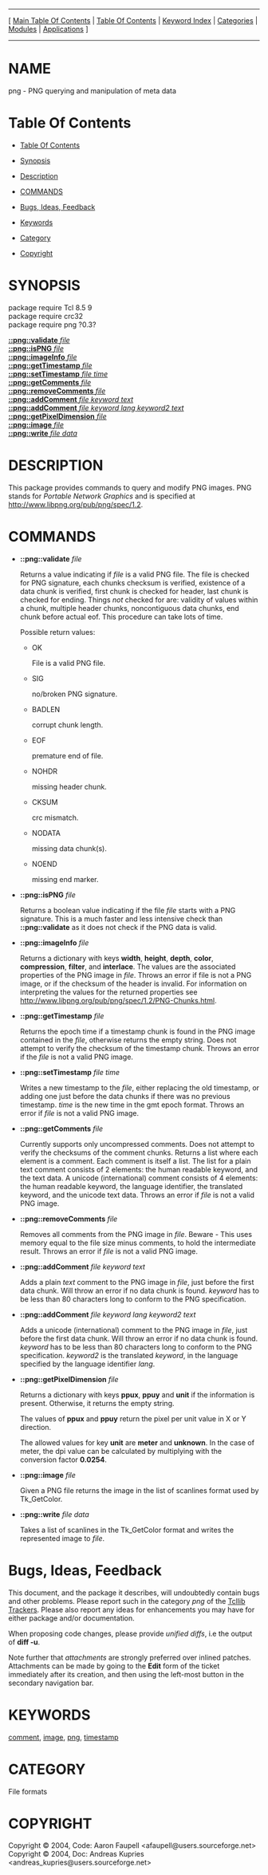 
[//000000001]: # (png \- Image manipulation)
[//000000002]: # (Generated from file 'png\.man' by tcllib/doctools with format 'markdown')
[//000000003]: # (Copyright &copy; 2004, Code: Aaron Faupell <afaupell@users\.sourceforge\.net>)
[//000000004]: # (Copyright &copy; 2004, Doc:  Andreas Kupries <andreas\_kupries@users\.sourceforge\.net>)
[//000000005]: # (png\(n\) 0\.3 tcllib "Image manipulation")

<hr> [ <a href="../../../../toc.md">Main Table Of Contents</a> &#124; <a
href="../../../toc.md">Table Of Contents</a> &#124; <a
href="../../../../index.md">Keyword Index</a> &#124; <a
href="../../../../toc0.md">Categories</a> &#124; <a
href="../../../../toc1.md">Modules</a> &#124; <a
href="../../../../toc2.md">Applications</a> ] <hr>

# NAME

png \- PNG querying and manipulation of meta data

# <a name='toc'></a>Table Of Contents

  - [Table Of Contents](#toc)

  - [Synopsis](#synopsis)

  - [Description](#section1)

  - [COMMANDS](#section2)

  - [Bugs, Ideas, Feedback](#section3)

  - [Keywords](#keywords)

  - [Category](#category)

  - [Copyright](#copyright)

# <a name='synopsis'></a>SYNOPSIS

package require Tcl 8\.5 9  
package require crc32  
package require png ?0\.3?  

[__::png::validate__ *file*](#1)  
[__::png::isPNG__ *file*](#2)  
[__::png::imageInfo__ *file*](#3)  
[__::png::getTimestamp__ *file*](#4)  
[__::png::setTimestamp__ *file* *time*](#5)  
[__::png::getComments__ *file*](#6)  
[__::png::removeComments__ *file*](#7)  
[__::png::addComment__ *file* *keyword* *text*](#8)  
[__::png::addComment__ *file* *keyword* *lang* *keyword2* *text*](#9)  
[__::png::getPixelDimension__ *file*](#10)  
[__::png::image__ *file*](#11)  
[__::png::write__ *file* *data*](#12)  

# <a name='description'></a>DESCRIPTION

This package provides commands to query and modify PNG images\. PNG stands for
*Portable Network Graphics* and is specified at
[http://www\.libpng\.org/pub/png/spec/1\.2](http://www\.libpng\.org/pub/png/spec/1\.2)\.

# <a name='section2'></a>COMMANDS

  - <a name='1'></a>__::png::validate__ *file*

    Returns a value indicating if *file* is a valid PNG file\. The file is
    checked for PNG signature, each chunks checksum is verified, existence of a
    data chunk is verified, first chunk is checked for header, last chunk is
    checked for ending\. Things *not* checked for are: validity of values
    within a chunk, multiple header chunks, noncontiguous data chunks, end chunk
    before actual eof\. This procedure can take lots of time\.

    Possible return values:

      * OK

        File is a valid PNG file\.

      * SIG

        no/broken PNG signature\.

      * BADLEN

        corrupt chunk length\.

      * EOF

        premature end of file\.

      * NOHDR

        missing header chunk\.

      * CKSUM

        crc mismatch\.

      * NODATA

        missing data chunk\(s\)\.

      * NOEND

        missing end marker\.

  - <a name='2'></a>__::png::isPNG__ *file*

    Returns a boolean value indicating if the file *file* starts with a PNG
    signature\. This is a much faster and less intensive check than
    __::png::validate__ as it does not check if the PNG data is valid\.

  - <a name='3'></a>__::png::imageInfo__ *file*

    Returns a dictionary with keys __width__, __height__, __depth__,
    __color__, __compression__, __filter__, and __interlace__\.
    The values are the associated properties of the PNG image in *file*\.
    Throws an error if file is not a PNG image, or if the checksum of the header
    is invalid\. For information on interpreting the values for the returned
    properties see
    [http://www\.libpng\.org/pub/png/spec/1\.2/PNG\-Chunks\.html](http://www\.libpng\.org/pub/png/spec/1\.2/PNG\-Chunks\.html)\.

  - <a name='4'></a>__::png::getTimestamp__ *file*

    Returns the epoch time if a timestamp chunk is found in the PNG image
    contained in the *file*, otherwise returns the empty string\. Does not
    attempt to verify the checksum of the timestamp chunk\. Throws an error if
    the *file* is not a valid PNG image\.

  - <a name='5'></a>__::png::setTimestamp__ *file* *time*

    Writes a new timestamp to the *file*, either replacing the old timestamp,
    or adding one just before the data chunks if there was no previous
    timestamp\. *time* is the new time in the gmt epoch format\. Throws an error
    if *file* is not a valid PNG image\.

  - <a name='6'></a>__::png::getComments__ *file*

    Currently supports only uncompressed comments\. Does not attempt to verify
    the checksums of the comment chunks\. Returns a list where each element is a
    comment\. Each comment is itself a list\. The list for a plain text comment
    consists of 2 elements: the human readable keyword, and the text data\. A
    unicode \(international\) comment consists of 4 elements: the human readable
    keyword, the language identifier, the translated keyword, and the unicode
    text data\. Throws an error if *file* is not a valid PNG image\.

  - <a name='7'></a>__::png::removeComments__ *file*

    Removes all comments from the PNG image in *file*\. Beware \- This uses
    memory equal to the file size minus comments, to hold the intermediate
    result\. Throws an error if *file* is not a valid PNG image\.

  - <a name='8'></a>__::png::addComment__ *file* *keyword* *text*

    Adds a plain *text* comment to the PNG image in *file*, just before the
    first data chunk\. Will throw an error if no data chunk is found\. *keyword*
    has to be less than 80 characters long to conform to the PNG specification\.

  - <a name='9'></a>__::png::addComment__ *file* *keyword* *lang* *keyword2* *text*

    Adds a unicode \(international\) comment to the PNG image in *file*, just
    before the first data chunk\. Will throw an error if no data chunk is found\.
    *keyword* has to be less than 80 characters long to conform to the PNG
    specification\. *keyword2* is the translated *keyword*, in the language
    specified by the language identifier *lang*\.

  - <a name='10'></a>__::png::getPixelDimension__ *file*

    Returns a dictionary with keys __ppux__, __ppuy__ and __unit__
    if the information is present\. Otherwise, it returns the empty string\.

    The values of __ppux__ and __ppuy__ return the pixel per unit value
    in X or Y direction\.

    The allowed values for key __unit__ are __meter__ and
    __unknown__\. In the case of meter, the dpi value can be calculated by
    multiplying with the conversion factor __0\.0254__\.

  - <a name='11'></a>__::png::image__ *file*

    Given a PNG file returns the image in the list of scanlines format used by
    Tk\_GetColor\.

  - <a name='12'></a>__::png::write__ *file* *data*

    Takes a list of scanlines in the Tk\_GetColor format and writes the
    represented image to *file*\.

# <a name='section3'></a>Bugs, Ideas, Feedback

This document, and the package it describes, will undoubtedly contain bugs and
other problems\. Please report such in the category *png* of the [Tcllib
Trackers](http://core\.tcl\.tk/tcllib/reportlist)\. Please also report any ideas
for enhancements you may have for either package and/or documentation\.

When proposing code changes, please provide *unified diffs*, i\.e the output of
__diff \-u__\.

Note further that *attachments* are strongly preferred over inlined patches\.
Attachments can be made by going to the __Edit__ form of the ticket
immediately after its creation, and then using the left\-most button in the
secondary navigation bar\.

# <a name='keywords'></a>KEYWORDS

[comment](\.\./\.\./\.\./\.\./index\.md\#comment),
[image](\.\./\.\./\.\./\.\./index\.md\#image), [png](\.\./\.\./\.\./\.\./index\.md\#png),
[timestamp](\.\./\.\./\.\./\.\./index\.md\#timestamp)

# <a name='category'></a>CATEGORY

File formats

# <a name='copyright'></a>COPYRIGHT

Copyright &copy; 2004, Code: Aaron Faupell <afaupell@users\.sourceforge\.net>  
Copyright &copy; 2004, Doc:  Andreas Kupries <andreas\_kupries@users\.sourceforge\.net>
